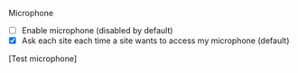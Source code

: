 Microphone

- [ ] Enable microphone (disabled by default)
- [x] Ask each site each time a site wants to access my microphone (default)

[Test microphone]
